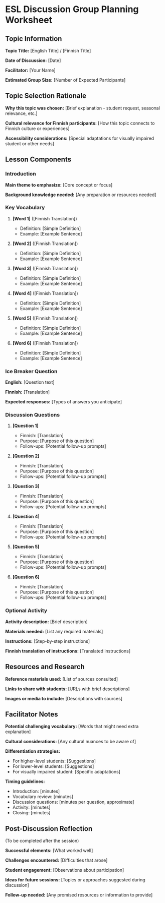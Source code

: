 # ESL Discussion Group Planning Worksheet

## Topic Information

**Topic Title:** [English Title] / [Finnish Title]

**Date of Discussion:** [Date]

**Facilitator:** [Your Name]

**Estimated Group Size:** [Number of Expected Participants]

## Topic Selection Rationale

**Why this topic was chosen:**
[Brief explanation - student request, seasonal relevance, etc.]

**Cultural relevance for Finnish participants:**
[How this topic connects to Finnish culture or experiences]

**Accessibility considerations:**
[Special adaptations for visually impaired student or other needs]

## Lesson Components

### Introduction

**Main theme to emphasize:**
[Core concept or focus]

**Background knowledge needed:**
[Any preparation or resources needed]

### Key Vocabulary

1. **[Word 1]** ([Finnish Translation])
   - Definition: [Simple Definition]
   - Example: [Example Sentence]

2. **[Word 2]** ([Finnish Translation])
   - Definition: [Simple Definition]
   - Example: [Example Sentence]

3. **[Word 3]** ([Finnish Translation])
   - Definition: [Simple Definition]
   - Example: [Example Sentence]

4. **[Word 4]** ([Finnish Translation])
   - Definition: [Simple Definition]
   - Example: [Example Sentence]

5. **[Word 5]** ([Finnish Translation])
   - Definition: [Simple Definition]
   - Example: [Example Sentence]

6. **[Word 6]** ([Finnish Translation])
   - Definition: [Simple Definition]
   - Example: [Example Sentence]

### Ice Breaker Question

**English:**
[Question text]

**Finnish:**
[Translation]

**Expected responses:**
[Types of answers you anticipate]

### Discussion Questions

1. **[Question 1]**
   - Finnish: [Translation]
   - Purpose: [Purpose of this question]
   - Follow-ups: [Potential follow-up prompts]

2. **[Question 2]**
   - Finnish: [Translation]
   - Purpose: [Purpose of this question]
   - Follow-ups: [Potential follow-up prompts]

3. **[Question 3]**
   - Finnish: [Translation]
   - Purpose: [Purpose of this question]
   - Follow-ups: [Potential follow-up prompts]

4. **[Question 4]**
   - Finnish: [Translation]
   - Purpose: [Purpose of this question]
   - Follow-ups: [Potential follow-up prompts]

5. **[Question 5]**
   - Finnish: [Translation]
   - Purpose: [Purpose of this question]
   - Follow-ups: [Potential follow-up prompts]

6. **[Question 6]**
   - Finnish: [Translation]
   - Purpose: [Purpose of this question]
   - Follow-ups: [Potential follow-up prompts]

### Optional Activity

**Activity description:**
[Brief description]

**Materials needed:**
[List any required materials]

**Instructions:**
[Step-by-step instructions]

**Finnish translation of instructions:**
[Translated instructions]

## Resources and Research

**Reference materials used:**
[List of sources consulted]

**Links to share with students:**
[URLs with brief descriptions]

**Images or media to include:**
[Descriptions with sources]

## Facilitator Notes

**Potential challenging vocabulary:**
[Words that might need extra explanation]

**Cultural considerations:**
[Any cultural nuances to be aware of]

**Differentiation strategies:**
- For higher-level students: [Suggestions]
- For lower-level students: [Suggestions]
- For visually impaired student: [Specific adaptations]

**Timing guidelines:**
- Introduction: [minutes]
- Vocabulary review: [minutes]
- Discussion questions: [minutes per question, approximate]
- Activity: [minutes]
- Closing: [minutes]

## Post-Discussion Reflection
(To be completed after the session)

**Successful elements:**
[What worked well]

**Challenges encountered:**
[Difficulties that arose]

**Student engagement:**
[Observations about participation]

**Ideas for future sessions:**
[Topics or approaches suggested during discussion]

**Follow-up needed:**
[Any promised resources or information to provide]
